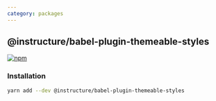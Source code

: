 ```yaml
---
category: packages
---
```


## @instructure/babel-plugin-themeable-styles

[npm]: https://img.shields.io/npm/v/@instructure/babel-plugin-themeable-styles.svg
[npm-url]: https://npmjs.com/package/@instructure/babel-plugin-themeable-styles

[![npm][npm]][npm-url]

### Installation

```sh
yarn add --dev @instructure/babel-plugin-themeable-styles
```
